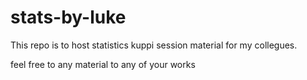 # stats-by-luke

This repo is to host statistics kuppi session material for my collegues.

feel free to any material to any of your works
